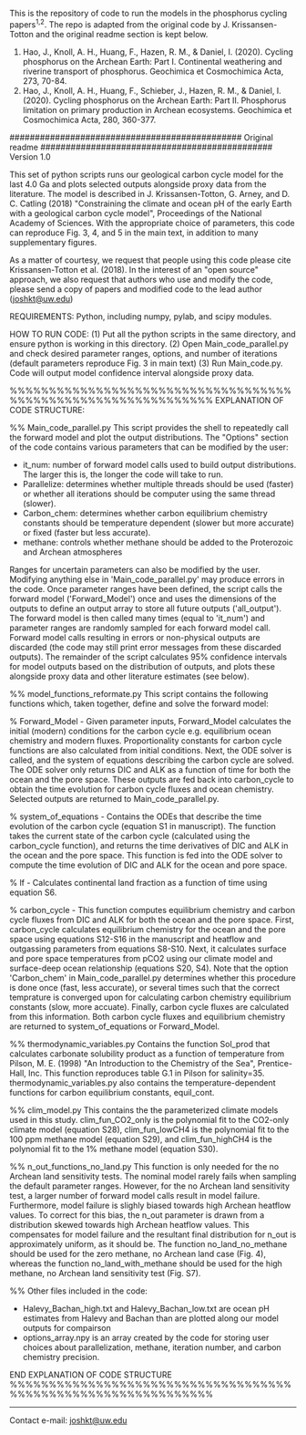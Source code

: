 This is the repository of code to run the models in the phosphorus cycling papers<sup>1,2</sup>. The repo is adapted from the original code by J. Krissansen-Totton and the original readme section is kept below.

1. Hao, J., Knoll, A. H., Huang, F., Hazen, R. M., & Daniel, I. (2020). Cycling phosphorus on the Archean Earth: Part I. Continental weathering and riverine transport of phosphorus. Geochimica et Cosmochimica Acta, 273, 70-84.
1. Hao, J., Knoll, A. H., Huang, F., Schieber, J., Hazen, R. M., & Daniel, I. (2020). Cycling phosphorus on the Archean Earth: Part II. Phosphorus limitation on primary production in Archean ecosystems. Geochimica et Cosmochimica Acta, 280, 360-377.

##############################################
Original readme
##############################################
Version 1.0

This set of python scripts runs our geological carbon cycle model for the last 4.0 Ga and plots selected outputs alongside proxy data from the literature. The model is described in  J. Krissansen-Totton, G. Arney, and D. C. Catling (2018) "Constraining the climate and ocean pH of the early Earth with a geological carbon cycle model", Proceedings of the National Academy of Sciences. With the appropriate choice of parameters, this code can reproduce Fig. 3, 4, and 5 in the main text, in addition to many supplementary figures.

As a matter of courtesy, we request that people using this code please cite Krissansen-Totton et al. (2018). In the interest of an "open source" approach, we also request that authors who use and modify the code, please send a copy of papers and modified code to the lead author (joshkt@uw.edu)

REQUIREMENTS: Python, including numpy, pylab, and scipy modules.

HOW TO RUN CODE:
(1) Put all the python scripts in the same directory, and ensure python is working in this directory.
(2) Open Main_code_parallel.py and check desired parameter ranges, options, and number of iterations (default parameters reproduce Fig. 3 in main text)
(3) Run Main_code.py. Code will output model confidence interval alongside proxy data. 

%%%%%%%%%%%%%%%%%%%%%%%%%%%%%%%%%%%%%%%%%%%%%%%%%%%%%%%%%%%%%%
EXPLANATION OF CODE STRUCTURE:

%% Main_code_parallel.py
This script provides the shell to repeatedly call the forward model and plot the output distributions. The "Options" section of the code contains various parameters that can be modified by the user:

- it_num: number of forward model calls used to build output distributions. The larger this is, the longer the code will take to run.
- Parallelize: determines whether multiple threads should be used (faster) or whether all iterations should be computer using the same thread (slower).
- Carbon_chem: determines whether carbon equilibrium chemistry constants should be temperature dependent (slower but more accurate) or fixed (faster but less accurate).
- methane: controls whether methane should be added to the Proterozoic and Archean atmospheres

Ranges for uncertain parameters can also be modified by the user. Modifying anything else in 'Main_code_parallel.py' may produce errors in the code. Once parameter ranges have been defined, the script calls the forward model ('Forward_Model') once and uses the dimensions of the outputs to define an output array to store all future outputs ('all_output'). The forward model is then called many times (equal to 'it_num') and parameter ranges are randomly sampled for each forward model call. Forward model calls resulting in errors or non-physical outputs are discarded (the code may still print error messages from these discarded outputs). The remainder of the script calculates 95% confidence intervals for model outputs based on the distribution of outputs, and plots these alongside proxy data and other literature estimates (see below).

%% model_functions_reformate.py
This script contains the following functions which, taken together, define and solve the forward model:

% Forward_Model - Given parameter inputs, Forward_Model calculates the initial (modern) conditions for the carbon cycle e.g. equilibrium ocean chemistry and modern fluxes. Proportionality constants for carbon cycle functions are also calculated from initial conditions. Next, the ODE solver is called, and the system of equations describing the carbon cycle are solved. The ODE solver only returns DIC and ALK as a function of time for both the ocean and the pore space. These outputs are fed back into carbon_cycle to obtain the time evolution for carbon cycle fluxes and ocean chemistry. Selected outputs are returned to Main_code_parallel.py. 

% system_of_equations - Contains the ODEs that describe the time evolution of the carbon cycle (equation S1 in manuscript). The function takes the current state of the carbon cycle (calculated using the carbon_cycle function), and returns the time derivatives of DIC and ALK in the ocean and the pore space. This function is fed into the ODE solver to compute the time evolution of DIC and ALK for the ocean and pore space.

% lf - Calculates continental land fraction as a function of time using equation S6.

% carbon_cycle - This function computes equilibrium chemistry and carbon cycle fluxes from DIC and ALK for both the ocean and the pore space. First, carbon_cycle calculates equilibrium chemistry for the ocean and the pore space using equations S12-S16 in the manuscript and heatflow and outgassing parameters from equations S8-S10. Next, it calculates surface and pore space temperatures from pCO2 using our climate model and surface-deep ocean relationship (equations S20, S4). Note that the option 'Carbon_chem' in Main_code_parallel.py determines whether this procedure is done once (fast, less accurate), or several times such that the correct temprature is converged upon for calculating carbon chemistry equilibrium constants (slow, more accuate). Finally, carbon cycle fluxes are calculated from this information. Both carbon cycle fluxes and equilibrium chemistry are returned to system_of_equations or Forward_Model.

%% thermodynamic_variables.py
Contains the function Sol_prod that calculates carbonate solubility product as a function of temperature from Pilson, M. E. (1998) "An Introduction to the Chemistry of the Sea", Prentice-Hall, Inc. This function reproduces table G.1 in Pilson for salinity=35. thermodynamic_variables.py also contains the temperature-dependent functions for carbon equilibrium constants, equil_cont.

%% clim_model.py
This contains the the parameterized climate models used in this study. clim_fun_CO2_only is the polynomial fit to the CO2-only climate model (equation S28), clim_fun_lowCH4 is the polynomial fit to the 100 ppm methane model (equation S29), and clim_fun_highCH4 is the polynomial fit to the 1% methane model (equation S30).

%% n_out_functions_no_land.py
This function is only needed for the no Archean land sensitivity tests. The nominal model rarely fails when sampling the default parameter ranges. However, for the no Archean land sensitivity test, a larger number of forward model calls result in model failure. Furthermore, model failure is slighly biased towards high Archean heatflow values. To correct for this bias, the n_out parameter is drawn from a distribution skewed towards high Archean heatflow values. This compensates for model failure and the resultant final distribution for n_out is approximately uniform, as it should be. The function no_land_no_methane should be used for the zero methane, no Archean land case (Fig. 4), whereas the function no_land_with_methane should be used for the high methane, no Archean land sensitivity test (Fig. S7).

%% Other files included in the code:
- Halevy_Bachan_high.txt and Halevy_Bachan_low.txt are ocean pH estimates from Halevy and Bachan than are plotted along our model outputs for compairson
- options_array.npy is an array created by the code for storing user choices about parallelization, methane, iteration number, and carbon chemistry precision.

END EXPLANATION OF CODE STRUCTURE
%%%%%%%%%%%%%%%%%%%%%%%%%%%%%%%%%%%%%%%%%%%%%%%%%%%%%%%%%%%%%%

-------------------------
Contact e-mail: joshkt@uw.edu

